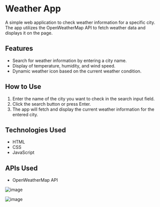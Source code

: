 # Weather App

A simple web application to check weather information for a specific city. The app utilizes the OpenWeatherMap API to fetch weather data and displays it on the page.

## Features

- Search for weather information by entering a city name.
- Display of temperature, humidity, and wind speed.
- Dynamic weather icon based on the current weather condition.

## How to Use

1. Enter the name of the city you want to check in the search input field.
2. Click the search button or press Enter.
3. The app will fetch and display the current weather information for the entered city.

## Technologies Used

- HTML
- CSS
- JavaScript

## APIs Used

- OpenWeatherMap API


![image](https://github.com/RicardoFlores24/weather-app-js/assets/91101893/5e93706e-792f-43b4-b553-8868ab3b5b78)

![image](https://github.com/RicardoFlores24/weather-app-js/assets/91101893/e895ef33-be75-4666-aa2d-55a396331464)


